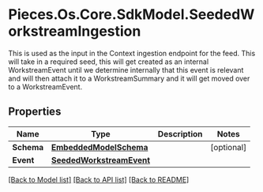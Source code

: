 # Pieces.Os.Core.SdkModel.SeededWorkstreamIngestion
This is used as the input in the Context ingestion endpoint for the feed.  This will take in a required seed, this will get created as an internal WorkstreamEvent until we determine internally that this event is relevant and will then attach it to a WorkstreamSummary and it will get moved over to a WorkstreamEvent.

## Properties

Name | Type | Description | Notes
------------ | ------------- | ------------- | -------------
**Schema** | [**EmbeddedModelSchema**](EmbeddedModelSchema.md) |  | [optional] 
**Event** | [**SeededWorkstreamEvent**](SeededWorkstreamEvent.md) |  | 

[[Back to Model list]](../README.md#documentation-for-models) [[Back to API list]](../README.md#documentation-for-api-endpoints) [[Back to README]](../README.md)

